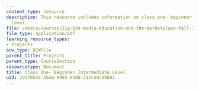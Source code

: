 ```yaml
---
content_type: resource
description: This resource includes information on class one- beginner intermediate
  level.
file: /media/courses/21g-034-media-education-and-the-marketplace-fall-2005/2937b5455ba8690503d6212c40c8b602_MIT21G_034F05_ClassOne.pdf
file_type: application/pdf
learning_resource_types:
- Projects
ocw_type: OCWFile
parent_title: Projects
parent_type: CourseSection
resourcetype: Document
title: Class One- Beginner Intermediate Level
uid: 2937b545-5ba8-6905-03d6-212c40c8b602
---
```

